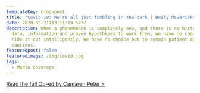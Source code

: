 ```yaml
---
templateKey: blog-post
title: "Covid-19: We’re all just fumbling in the dark | Daily Maverick"
date: 2020-05-21T13:11:19.527Z
description: When a phenomenon is completely new, and there is no historical
  data, information and proven hypotheses to work from, we have no choice but to
  ride it out intelligently. We have no choice but to remain patient and
  cautious.
featuredpost: false
featuredimage: /img/covid.jpg
tags:
  - Media Coverage
---
```

[Read the full Op-ed by Camaren Peter >](https://www.dailymaverick.co.za/article/2020-05-17-covid-19-were-all-just-fumbling-in-the-dark/)
